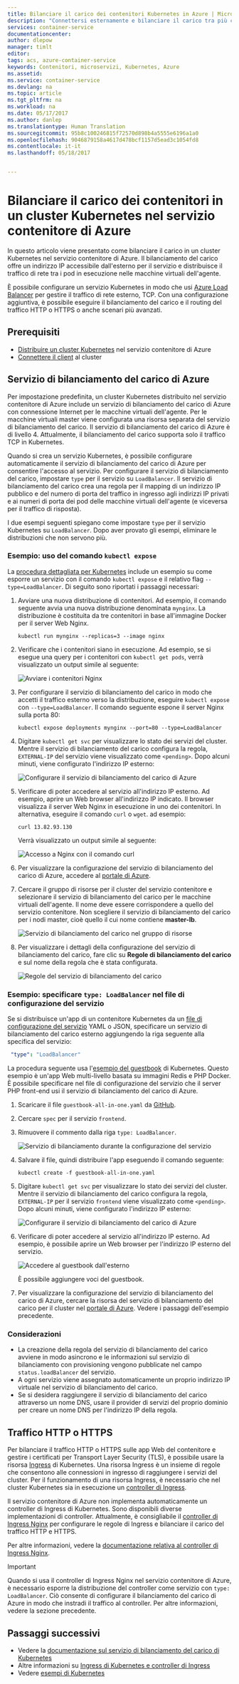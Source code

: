 ```yaml
---
title: Bilanciare il carico dei contenitori Kubernetes in Azure | Microsoft Docs
description: "Connettersi esternamente e bilanciare il carico tra più contenitori in un cluster Kubernetes nel servizio contenitore di Azure."
services: container-service
documentationcenter: 
author: dlepow
manager: timlt
editor: 
tags: acs, azure-container-service
keywords: Contenitori, microservizi, Kubernetes, Azure
ms.assetid: 
ms.service: container-service
ms.devlang: na
ms.topic: article
ms.tgt_pltfrm: na
ms.workload: na
ms.date: 05/17/2017
ms.author: danlep
ms.translationtype: Human Translation
ms.sourcegitcommit: 95b8c100246815f72570d898b4a5555e6196a1a0
ms.openlocfilehash: 9046879158a4617d478bcf1157d5ead3c1054fd8
ms.contentlocale: it-it
ms.lasthandoff: 05/18/2017


---
```

# <a name="load-balance-containers-in-a-kubernetes-cluster-in-azure-container-service"></a>Bilanciare il carico dei contenitori in un cluster Kubernetes nel servizio contenitore di Azure 
In questo articolo viene presentato come bilanciare il carico in un cluster Kubernetes nel servizio contenitore di Azure. Il bilanciamento del carico offre un indirizzo IP accessibile dall'esterno per il servizio e distribuisce il traffico di rete tra i pod in esecuzione nelle macchine virtuali dell'agente.

È possibile configurare un servizio Kubernetes in modo che usi [Azure Load Balancer](../load-balancer/load-balancer-overview.md) per gestire il traffico di rete esterno, TCP. Con una configurazione aggiuntiva, è possibile eseguire il bilanciamento del carico e il routing del traffico HTTP o HTTPS o anche scenari più avanzati.

## <a name="prerequisites"></a>Prerequisiti
* [Distribuire un cluster Kubernetes](container-service-kubernetes-walkthrough.md) nel servizio contenitore di Azure
* [Connettere il client](container-service-connect.md) al cluster

## <a name="azure-load-balancer"></a>Servizio di bilanciamento del carico di Azure

Per impostazione predefinita, un cluster Kubernetes distribuito nel servizio contenitore di Azure include un servizio di bilanciamento del carico di Azure con connessione Internet per le macchine virtuali dell'agente. Per le macchine virtuali master viene configurata una risorsa separata del servizio di bilanciamento del carico. Il servizio di bilanciamento del carico di Azure è di livello 4. Attualmente, il bilanciamento del carico supporta solo il traffico TCP in Kubernetes.

Quando si crea un servizio Kubernetes, è possibile configurare automaticamente il servizio di bilanciamento del carico di Azure per consentire l'accesso al servizio. Per configurare il servizio di bilanciamento del carico, impostare `type` per il servizio su `LoadBalancer`. Il servizio di bilanciamento del carico crea una regola per il mapping di un indirizzo IP pubblico e del numero di porta del traffico in ingresso agli indirizzi IP privati e ai numeri di porta dei pod delle macchine virtuali dell'agente (e viceversa per il traffico di risposta). 

 I due esempi seguenti spiegano come impostare `type` per il servizio Kubernetes su `LoadBalancer`. Dopo aver provato gli esempi, eliminare le distribuzioni che non servono più.

### <a name="example-use-the-kubectl-expose-command"></a>Esempio: uso del comando `kubectl expose` 
La [procedura dettagliata per Kubernetes](container-service-kubernetes-walkthrough.md) include un esempio su come esporre un servizio con il comando `kubectl expose` e il relativo flag `--type=LoadBalancer`. Di seguito sono riportati i passaggi necessari:

1. Avviare una nuova distribuzione di contenitori. Ad esempio, il comando seguente avvia una nuova distribuzione denominata `mynginx`. La distribuzione è costituita da tre contenitori in base all'immagine Docker per il server Web Nginx.

    ```console
    kubectl run mynginx --replicas=3 --image nginx
    ```
2. Verificare che i contenitori siano in esecuzione. Ad esempio, se si esegue una query per i contenitori con `kubectl get pods`, verrà visualizzato un output simile al seguente:

    ![Avviare i contenitori Nginx](./media/container-service-kubernetes-load-balancing/nginx-get-pods.png)

3. Per configurare il servizio di bilanciamento del carico in modo che accetti il traffico esterno verso la distribuzione, eseguire `kubectl expose` con `--type=LoadBalancer`. Il comando seguente espone il server Nginx sulla porta 80:

    ```console
    kubectl expose deployments mynginx --port=80 --type=LoadBalancer
    ```

4. Digitare `kubectl get svc` per visualizzare lo stato dei servizi del cluster. Mentre il servizio di bilanciamento del carico configura la regola, `EXTERNAL-IP` del servizio viene visualizzato come `<pending>`. Dopo alcuni minuti, viene configurato l'indirizzo IP esterno: 

    ![Configurare il servizio di bilanciamento del carico di Azure](./media/container-service-kubernetes-load-balancing/nginx-external-ip.png)

5. Verificare di poter accedere al servizio all'indirizzo IP esterno. Ad esempio, aprire un Web browser all'indirizzo IP indicato. Il browser visualizza il server Web Nginx in esecuzione in uno dei contenitori. In alternativa, eseguire il comando `curl` o `wget`. ad esempio:

    ```
    curl 13.82.93.130
    ```

    Verrà visualizzato un output simile al seguente:

    ![Accesso a Nginx con il comando curl](./media/container-service-kubernetes-load-balancing/curl-output.png)

6. Per visualizzare la configurazione del servizio di bilanciamento del carico di Azure, accedere al [portale di Azure](https://portal.azure.com).

7. Cercare il gruppo di risorse per il cluster del servizio contenitore e selezionare il servizio di bilanciamento del carico per le macchine virtuali dell'agente. Il nome deve essere corrispondere a quello del servizio contenitore. Non scegliere il servizio di bilanciamento del carico per i nodi master, cioè quello il cui nome contiene **master-lb**. 

    ![Servizio di bilanciamento del carico nel gruppo di risorse](./media/container-service-kubernetes-load-balancing/container-resource-group-portal.png)

8. Per visualizzare i dettagli della configurazione del servizio di bilanciamento del carico, fare clic su **Regole di bilanciamento del carico** e sul nome della regola che è stata configurata.

    ![Regole del servizio di bilanciamento del carico](./media/container-service-kubernetes-load-balancing/load-balancing-rules.png) 

### <a name="example-specify-type-loadbalancer-in-the-service-configuration-file"></a>Esempio: specificare `type: LoadBalancer` nel file di configurazione del servizio

Se si distribuisce un'app di un contenitore Kubernetes da un [file di configurazione del servizio](https://kubernetes.io/docs/user-guide/services/operations/#service-configuration-file) YAML o JSON, specificare un servizio di bilanciamento del carico esterno aggiungendo la riga seguente alla specifica del servizio:

```YAML
 "type": "LoadBalancer"
``` 



La procedura seguente usa l'[esempio del guestbook](https://github.com/kubernetes/kubernetes/tree/master/examples/guestbook) di Kubernetes. Questo esempio è un'app Web multi-livello basata su immagini Redis e PHP Docker. È possibile specificare nel file di configurazione del servizio che il server PHP front-end usi il servizio di bilanciamento del carico di Azure.

1. Scaricare il file `guestbook-all-in-one.yaml` da [GitHub](https://github.com/kubernetes/kubernetes/tree/master/examples/guestbook/all-in-one). 
2. Cercare `spec` per il servizio `frontend`.
3. Rimuovere il commento dalla riga `type: LoadBalancer`.

    ![Servizio di bilanciamento durante la configurazione del servizio](./media/container-service-kubernetes-load-balancing/guestbook-frontend-loadbalance.png)

4. Salvare il file, quindi distribuire l'app eseguendo il comando seguente:

    ```
    kubectl create -f guestbook-all-in-one.yaml
    ```

5. Digitare `kubectl get svc` per visualizzare lo stato dei servizi del cluster. Mentre il servizio di bilanciamento del carico configura la regola, `EXTERNAL-IP` per il servizio `frontend` viene visualizzato come `<pending>`. Dopo alcuni minuti, viene configurato l'indirizzo IP esterno: 

    ![Configurare il servizio di bilanciamento del carico di Azure](./media/container-service-kubernetes-load-balancing/guestbook-external-ip.png)

6. Verificare di poter accedere al servizio all'indirizzo IP esterno. Ad esempio, è possibile aprire un Web browser per l'indirizzo IP esterno del servizio.

    ![Accedere al guestbook dall'esterno](./media/container-service-kubernetes-load-balancing/guestbook-web.png)

    È possibile aggiungere voci del guestbook.

7. Per visualizzare la configurazione del servizio di bilanciamento del carico di Azure, cercare la risorsa del servizio di bilanciamento del carico per il cluster nel [portale di Azure](https://portal.azure.com). Vedere i passaggi dell'esempio precedente.

### <a name="considerations"></a>Considerazioni

* La creazione della regola del servizio di bilanciamento del carico avviene in modo asincrono e le informazioni sul servizio di bilanciamento con provisioning vengono pubblicate nel campo `status.loadBalancer` del servizio.
* A ogni servizio viene assegnato automaticamente un proprio indirizzo IP virtuale nel servizio di bilanciamento del carico.
* Se si desidera raggiungere il servizio di bilanciamento del carico attraverso un nome DNS, usare il provider di servizi del proprio dominio per creare un nome DNS per l'indirizzo IP della regola.

## <a name="http-or-https-traffic"></a>Traffico HTTP o HTTPS

Per bilanciare il traffico HTTP o HTTPS sulle app Web del contenitore e gestire i certificati per Transport Layer Security (TLS), è possibile usare la risorsa [Ingress](https://kubernetes.io/docs/user-guide/ingress/) di Kubernetes. Una risorsa Ingress è un insieme di regole che consentono alle connessioni in ingresso di raggiungere i servizi del cluster. Per il funzionamento di una risorsa Ingress, è necessario che nel cluster Kubernetes sia in esecuzione un [controller di Ingress](https://kubernetes.io/docs/user-guide/ingress/#ingress-controllers).

Il servizio contenitore di Azure non implementa automaticamente un controller di Ingress di Kubernetes. Sono disponibili diverse implementazioni di controller. Attualmente, è consigliabile il [controller di Ingress Nginx](https://github.com/kubernetes/ingress/tree/master/examples/deployment/nginx) per configurare le regole di Ingress e bilanciare il carico del traffico HTTP e HTTPS. 

Per altre informazioni, vedere la [documentazione relativa al controller di Ingress Nginx](https://github.com/kubernetes/ingress/tree/master/controllers/nginx/README.md).

> [!IMPORTANT]
> Quando si usa il controller di Ingress Nginx nel servizio contenitore di Azure, è necessario esporre la distribuzione del controller come servizio con `type: LoadBalancer`. Ciò consente di configurare il bilanciamento del carico di Azure in modo che instradi il traffico al controller. Per altre informazioni, vedere la sezione precedente.


## <a name="next-steps"></a>Passaggi successivi

* Vedere la [documentazione sul servizio di bilanciamento del carico di Kubernetes](https://kubernetes.io/docs/user-guide/load-balancer/)
* Altre informazioni su [Ingress di Kubernetes e controller di Ingress](https://kubernetes.io/docs/user-guide/ingress/)
* Vedere [esempi di Kubernetes](https://github.com/kubernetes/kubernetes/tree/master/examples)


